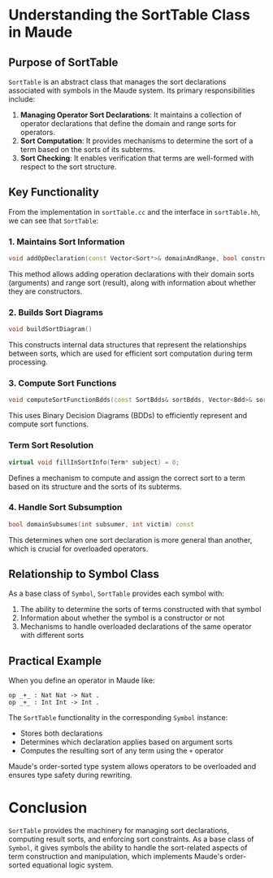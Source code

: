 # Understanding the SortTable Class in Maude

## Purpose of SortTable

`SortTable` is an abstract class that manages the sort declarations associated with symbols in the Maude system. Its primary responsibilities include:

1. **Managing Operator Sort Declarations**: It maintains a collection of operator declarations that define the domain and range sorts for operators.
2. **Sort Computation**: It provides mechanisms to determine the sort of a term based on the sorts of its subterms.
3. **Sort Checking**: It enables verification that terms are well-formed with respect to the sort structure.

## Key Functionality

From the implementation in `sortTable.cc` and the interface in `sortTable.hh`, we can see that `SortTable`:

### 1. Maintains Sort Information

```cpp
void addOpDeclaration(const Vector<Sort*>& domainAndRange, bool constructorFlag)
```

This method allows adding operation declarations with their domain sorts (arguments) and range sort (result), along with information about whether they are constructors.

### 2. Builds Sort Diagrams

```cpp
void buildSortDiagram()
```

This constructs internal data structures that represent the relationships between sorts, which are used for efficient sort computation during term processing.

### 3. Compute Sort Functions

```cpp
void computeSortFunctionBdds(const SortBdds& sortBdds, Vector<Bdd>& sortFunctionBdds) const
```

This uses Binary Decision Diagrams (BDDs) to efficiently represent and compute sort functions.

### Term Sort Resolution

```c++
virtual void fillInSortInfo(Term* subject) = 0;
```

Defines a mechanism to compute and assign the correct sort to a term based on its structure and the sorts of its subterms.

### 4. Handle Sort Subsumption

```cpp
bool domainSubsumes(int subsumer, int victim) const
```

This determines when one sort declaration is more general than another, which is crucial for overloaded operators.

## Relationship to Symbol Class

As a base class of `Symbol`, `SortTable` provides each symbol with:

1. The ability to determine the sorts of terms constructed with that symbol
2. Information about whether the symbol is a constructor or not
3. Mechanisms to handle overloaded declarations of the same operator with different sorts

## Practical Example

When you define an operator in Maude like:

```maude
op _+_ : Nat Nat -> Nat .
op _+_ : Int Int -> Int .
```

The `SortTable` functionality in the corresponding `Symbol` instance:

- Stores both declarations
- Determines which declaration applies based on argument sorts
- Computes the resulting sort of any term using the `+` operator

Maude's order-sorted type system allows operators to be overloaded and ensures type safety during rewriting.

# Conclusion

`SortTable` provides the machinery for managing sort declarations, computing result sorts, and enforcing sort constraints. As a base class of `Symbol`, it gives symbols the ability to handle the sort-related aspects of term construction and manipulation, which implements Maude's order-sorted equational logic system.
